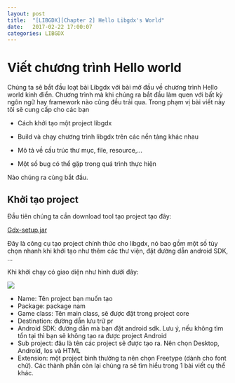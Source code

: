 ```yaml
---
layout: post
title:  "[LIBGDX][Chapter 2] Hello Libgdx's World"
date:   2017-02-22 17:00:07
categories: LIBGDX
---
```


# Viết chương trình Hello world

Chúng ta sẽ bắt đầu loạt bài Libgdx với bài mở đầu về chương trình Hello world kinh điển. Chương trình mà khi chúng ra bắt đầu làm quen với bất kỳ ngôn ngữ hay framework nào cũng đều trải qua. Trong phạm vị bài viết này tôi sẽ cung cấp cho các bạn 

* Cách khởi tạo một project libgdx

* Build và chạy chương trình libgdx trên các nền tảng khác nhau 

* Mô tả về cấu trúc thư mục, file, resource,...

* Một số bug có thể gặp trong quá trình thực hiện

Nào chúng ra cùng bắt đầu.

## Khởi tạo project 

Đầu tiên chúng ta cần download tool tạo project tạo đây:

[Gdx-setup.jar](https://libgdx.badlogicgames.com/nightlies/dist/gdx-setup.jar)

Đây là công cụ tạo project chính thức cho libgdx, nó bao gồm một số tùy chọn nhanh khi khởi tạo như thêm các thư viện, đặt đường dẫn android SDK, ...

Khi khởi chạy có giao diện như hình dưới đây:

<img src="https://luyentm.github.io/assets/libgdx/chapter2/helloworld1.png">

- Name: Tên project bạn muốn tạo
- Package: package nam
- Game class: Tên main class, sẽ được đặt trong project core
- Destination: đường dẫn lưu trữ pr
- Android SDK: đường dẫn mà bạn đặt android sdk. Lưu ý, nếu không tìm tồn tại thì bạn sẽ không tạo ra được project Android
- Sub project: đâu là tên các project sẽ được tạo ra. Nên chọn Desktop, Android, Ios và HTML
- Extension: một project bình thường ta nên chọn Freetype (dành cho font chữ). Các thành phần còn lại chúng ra sẽ tìm hiểu trong 1 bài viết cụ thể khác.
